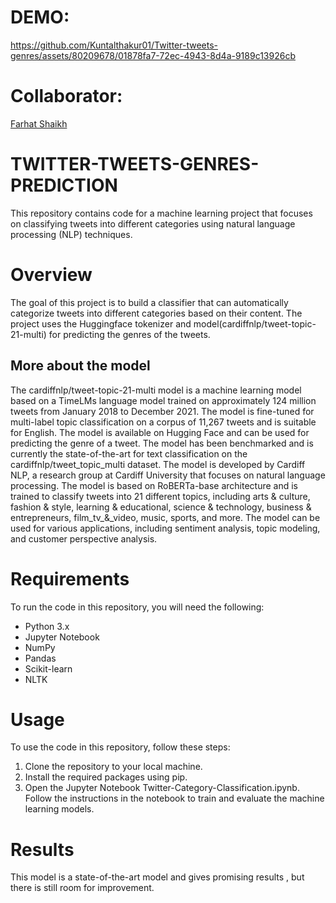
# DEMO: 



https://github.com/Kuntalthakur01/Twitter-tweets-genres/assets/80209678/01878fa7-72ec-4943-8d4a-9189c13926cb




# Collaborator:
 [Farhat Shaikh](https://github.com/Faruu18)



 

# TWITTER-TWEETS-GENRES-PREDICTION

This repository contains code for a machine learning project that focuses on classifying tweets into different categories using natural language processing (NLP) techniques.
# Overview
The goal of this project is to build a classifier that can automatically categorize tweets into different categories based on their content. 
The project uses the Huggingface tokenizer and model(cardiffnlp/tweet-topic-21-multi) for predicting the genres of the tweets.


## More about the model
The cardiffnlp/tweet-topic-21-multi model is a machine learning model based on a TimeLMs language model trained on approximately 124 million tweets from January 2018 to December 2021. The model is fine-tuned for multi-label topic classification on a corpus of 11,267 tweets and is suitable for English. The model is available on Hugging Face and can be used for predicting the genre of a tweet. The model has been benchmarked and is currently the state-of-the-art for text classification on the cardiffnlp/tweet_topic_multi dataset. The model is developed by Cardiff NLP, a research group at Cardiff University that focuses on natural language processing. The model is based on RoBERTa-base architecture and is trained to classify tweets into 21 different topics, including arts & culture, fashion & style, learning & educational, science & technology, business & entrepreneurs, film_tv_&_video, music, sports, and more. The model can be used for various applications, including sentiment analysis, topic modeling, and customer perspective analysis.


# Requirements
To run the code in this repository, you will need the following:
* Python 3.x
* Jupyter Notebook
* NumPy
* Pandas
* Scikit-learn
* NLTK
# Usage
To use the code in this repository, follow these steps:
1. Clone the repository to your local machine.
2. Install the required packages using pip.
3. Open the Jupyter Notebook Twitter-Category-Classification.ipynb.
Follow the instructions in the notebook to train and evaluate the machine learning models.

# Results
This model is a state-of-the-art model and gives  promising results , but there is still room for improvement. 



